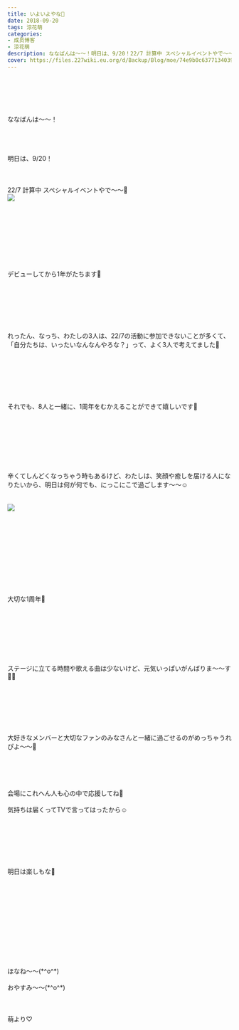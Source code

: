 ```yaml
---
title: いよいよやな🙂
date: 2018-09-20
tags: 涼花萌
categories: 
- 成员博客
- 涼花萌
description: ななばんは〜〜！明日は、9/20！22/7 計算中 スペシャルイベントやで〜〜🐥デビューしてから1年がたちます🙂れったん、なっち、わたしの3人は...
cover: https://files.227wiki.eu.org/d/Backup/Blog/moe/74e9b0c637713403933850cb964cf.jpg 
---
```

<div class="blog_detail__main">
<br/>
<br/>
<br/>
<br/>
<br/>
ななばんは〜〜！<br/>
<br/>
<br/>
<br/>
<br/>
明日は、9/20！<br/>
<br/>
<br/>
<br/>
22/7 計算中 スペシャルイベントやで〜〜🐥<br/>
<img src="https://files.227wiki.eu.org/d/Backup/Blog/moe/74e9b0c637713403933850cb964cf.jpg"><br/>
<br/>
<br/>
<br/>
<br/>
<br/>
<br/>
<br/>
<br/>
<br/>
デビューしてから1年がたちます🙂<br/>
<br/>
<br/>
<br/>
<br/>
<br/>
<br/>
<br/>
れったん、なっち、わたしの3人は、22/7の活動に参加できないことが多くて、「自分たちは、いったいなんなんやろな？」って、よく3人で考えてました🙂<br/>
<br/>
<br/>
<br/>
<br/>
<br/>
<br/>
<br/>
それでも、8人と一緒に、1周年をむかえることができて嬉しいです🙂<br/>
<br/>
<br/>
<br/>
<br/>
<br/>
<br/>
<br/>
<br/>
辛くてしんどくなっちゃう時もあるけど、わたしは、笑顔や癒しを届ける人になりたいから、明日は何が何でも、にっこにこで過ごします〜〜☺️<br/>
<br/>
<br/>
<img src="https://files.227wiki.eu.org/d/Backup/Blog/moe/74e9b0c637713403933850cb964cf-01.jpg"><br/>
<br/>
<br/>
<br/>
<br/>
<br/>
<br/>
<br/>
<br/>
<br/>
<br/>
<br/>
大切な1周年💓<br/>
<br/>
<br/>
<br/>
<br/>
<br/>
<br/>
<br/>
<br/>
ステージに立てる時間や歌える曲は少ないけど、元気いっぱいがんばりま〜〜す💪🏻<br/>
<br/>
<br/>
<br/>
<br/>
<br/>
<br/>
<br/>
大好きなメンバーと大切なファンのみなさんと一緒に過ごせるのがめっちゃうれぴよ〜〜🐥<br/>
<br/>
<br/>
<br/>
<br/>
<br/>
会場にこれへん人も心の中で応援してね💓<br/>
<br/>
気持ちは届くってTVで言ってはったから☺️<br/>
<br/>
<br/>
<br/>
<br/>
<br/>
<br/>
<br/>
明日は楽しもな💓<br/>
<br/>
<br/>
<br/>
<br/>
<br/>
<br/>
<br/>
<br/>
<br/>
<br/>
<br/>
<br/>
ほなね〜〜(*^o^*)<br/>
<br/>
おやすみ〜〜(*^o^*)<br/>
<br/>
<br/>
<br/>
萌より♡
<!--twitter-->

<!--//twitter-->
</img></img></div>